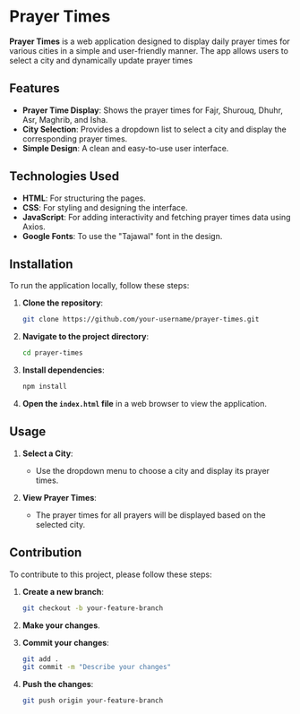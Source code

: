 # Prayer Times

**Prayer Times** is a web application designed to display daily prayer times for various cities in a simple and user-friendly manner. The app allows users to select a city and dynamically update prayer times

## Features

- **Prayer Time Display**: Shows the prayer times for Fajr, Shurouq, Dhuhr, Asr, Maghrib, and Isha.
- **City Selection**: Provides a dropdown list to select a city and display the corresponding prayer times.
- **Simple Design**: A clean and easy-to-use user interface.

## Technologies Used

- **HTML**: For structuring the pages.
- **CSS**: For styling and designing the interface.
- **JavaScript**: For adding interactivity and fetching prayer times data using Axios.
- **Google Fonts**: To use the "Tajawal" font in the design.

## Installation

To run the application locally, follow these steps:

1. **Clone the repository**:
    ```bash
    git clone https://github.com/your-username/prayer-times.git
    ```

2. **Navigate to the project directory**:
    ```bash
    cd prayer-times
    ```

3. **Install dependencies**:
    ```bash
    npm install
    ```

4. **Open the `index.html` file** in a web browser to view the application.

## Usage

1. **Select a City**:
    - Use the dropdown menu to choose a city and display its prayer times.

2. **View Prayer Times**:
    - The prayer times for all prayers will be displayed based on the selected city.

## Contribution

To contribute to this project, please follow these steps:

1. **Create a new branch**:
    ```bash
    git checkout -b your-feature-branch
    ```

2. **Make your changes**.

3. **Commit your changes**:
    ```bash
    git add .
    git commit -m "Describe your changes"
    ```

4. **Push the changes**:
    ```bash
    git push origin your-feature-branch
    ```
